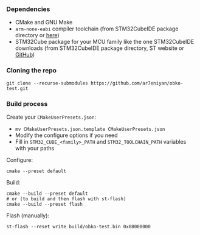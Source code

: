 ### Dependencies
- CMake and GNU Make
- `arm-none-eabi` compiler toolchain (from STM32CubeIDE package directory or [here](https://developer.arm.com/downloads/-/arm-gnu-toolchain-downloads))
- STM32Cube package for your MCU family like the one STM32CubeIDE downloads (from STM32CubeIDE package directory, ST website or [GitHub](https://github.com/STMicroelectronics/STM32Cube_MCU_Overall_Offer#stm32cube-mcu-packages))

### Cloning the repo
```
git clone --recurse-submodules https://github.com/ar7eniyan/obko-test.git
```

### Build process
Create your `CMakeUserPresets.json`:
- `mv CMakeUserPresets.json.template CMakeUserPresets.json`
- Modify the configure options if you need
- Fill in `STM32_CUBE_<family>_PATH` and `STM32_TOOLCHAIN_PATH` variables with your paths

Configure:
```
cmake --preset default
```

Build:
```
cmake --build --preset default
# or (to build and then flash with st-flash)
cmake --build --preset flash
```

Flash (manually):
```
st-flash --reset write build/obko-test.bin 0x08000000
```

